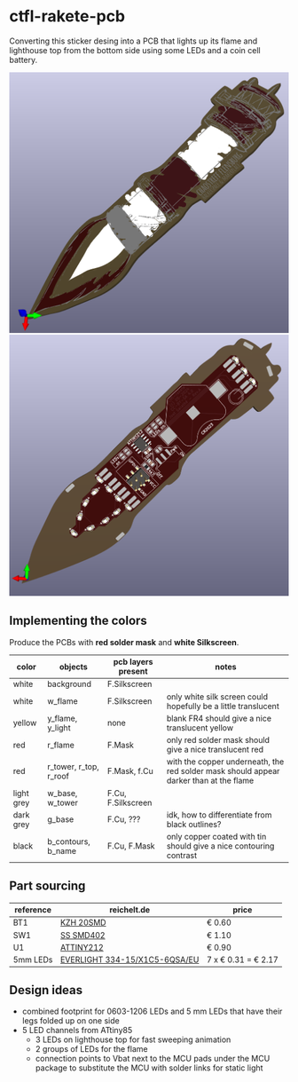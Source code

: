 # ctfl-rakete-pcb

Converting this sticker desing into a PCB that lights up its flame and lighthouse top from the bottom side using some LEDs and a coin cell battery.

![ctfl-rakete-pcb-front.png](img/ctfl-rakete-pcb-front.png)
![ctfl-rakete-pcb-back.png](img/ctfl-rakete-pcb-back.png)

## Implementing the colors

Produce the PCBs with **red solder mask** and **white Silkscreen**.

| color | objects | pcb layers present | notes |
| --- | --- | --- | --- |
| white | background | F.Silkscreen |  |
| white | w_flame | F.Silkscreen | only white silk screen could hopefully be a little translucent |
| yellow | y_flame, y_light | none | blank FR4 should give a nice translucent yellow |
| red | r_flame | F.Mask | only red solder mask should give a nice translucent red |
| red | r_tower, r_top, r_roof | F.Mask, f.Cu | with the copper underneath, the red solder mask should appear darker than at the flame |
| light grey | w_base, w_tower | F.Cu, F.Silkscreen |  |
| dark grey | g_base | F.Cu, ??? | idk, how to differentiate from black outlines? |
| black | b_contours, b_name | F.Cu, F.Mask | only copper coated with tin should give a nice contouring contrast |

## Part sourcing

| reference | reichelt.de | price |
| --- | --- | --- |
| BT1 | [KZH 20SMD](https://www.reichelt.de/knopfzellenclip-fuer-20-mm-smd-kzh-20smd-p56574.html) | € 0.60 |
| SW1 | [SS SMD402](https://www.reichelt.de/schiebeschalter-1x-um-liegend-smd-ss-smd402-p112181.html) | € 1.10 |
| U1  | [ATTINY212](https://www.reichelt.de/8-bit-attiny-avr-risc-mikrocontroller-2-kb-20-mhz-soic-8-attiny212-ssn-p335520.html) | € 0.90 |
| 5mm LEDs | [EVERLIGHT 334-15/X1C5-6QSA/EU](https://www.reichelt.de/led-5-mm-bedrahtet-warmweiss-7150-mcd-50--led-el-5-7150ww-p164207.html) | 7 x € 0.31 = € 2.17 |

## Design ideas

- combined footprint for 0603-1206 LEDs and 5 mm LEDs that have their legs folded up on one side
- 5 LED channels from ATtiny85
  - 3 LEDs on lighthouse top for fast sweeping animation
  - 2 groups of LEDs for the flame
  - connection points to Vbat next to the MCU pads under the MCU package to substitute the MCU with solder links for static light

